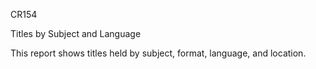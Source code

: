 CR154

Titles by Subject and Language

This report shows titles held by subject, format, language, and location. 


